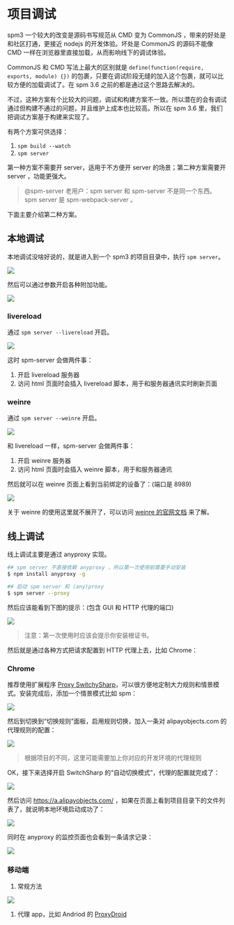 
# 项目调试

spm3 一个较大的改变是源码书写规范从 CMD 变为 CommonJS ，带来的好处是和社区打通，更接近 nodejs 的开发体验。坏处是 CommonJS 的源码不能像 CMD 一样在浏览器里直接加载，从而影响线下的调试体验。

CommonJS 和 CMD 写法上最大的区别就是 `define(function(require, exports, module) {})` 的包裹，只要在调试阶段无缝的加入这个包裹，就可以比较方便的加载调试了。在 spm 3.6 之前的都是通过这个思路去解决的。

不过，这种方案有个比较大的问题，调试和构建方案不一致。所以潜在的会有调试通过但构建不通过的问题，并且维护上成本也比较高。所以在 spm 3.6 里，我们把调试方案基于构建来实现了。

有两个方案可供选择：

1. `spm build --watch`
2. `spm server`

第一种方案不需要开 server，适用于不方便开 server 的场景；第二种方案需要开 server ，功能更强大。

> @spm-server 老用户：spm server 和 spm-server 不是同一个东西。spm server 是 spm-webpack-server 。

下面主要介绍第二种方案。

## 本地调试

本地调试没啥好说的，就是进入到一个 spm3 的项目目录中，执行 `spm server`。

![](https://t.alipayobjects.com/images/T12PJfXktbXXXXXXXX.png)

然后可以通过参数开启各种附加功能。

![](https://t.alipayobjects.com/images/T15OBfXgNsXXXXXXXX.png)

### livereload

通过 `spm server --livereload` 开启。

![](https://t.alipayobjects.com/images/T1rPReXjpvXXXXXXXX.png)

这时 spm-server 会做两件事：

1. 开启 livereload 服务器
2. 访问 html 页面时会插入 livereload 脚本，用于和服务器通讯实时刷新页面

### weinre

通过 `spm server --weinre` 开启。

![](https://t.alipayobjects.com/images/T1ij0eXcRmXXXXXXXX.png)

和 livereload 一样，spm-server 会做两件事：

1. 开启 weinre 服务器
2. 访问 html 页面时会插入 weinre 脚本，用于和服务器通讯

然后就可以在 weinre 页面上看到当前绑定的设备了：(端口是 8989)

![](https://t.alipayobjects.com/images/T15j4eXoNcXXXXXXXX.png)

关于 weinre 的使用这里就不展开了，可以访问 [weinre 的官网文档](http://people.apache.org/~pmuellr/weinre/docs/latest/UserInterface.html) 来了解。

## 线上调试

线上调试主要是通过 anyproxy 实现。

```bash
## spm server 不直接依赖 anyproxy ，所以第一次使用前需要手动安装
$ npm install anyproxy -g

## 启动 spm server 和 (any)proxy
$ spm server --proxy
```

然后应该能看到下图的提示：(包含 GUI 和 HTTP 代理的端口)

![](https://t.alipayobjects.com/images/T1nPNfXdlcXXXXXXXX.png)

> 注意：第一次使用时应该会提示你安装根证书。

然后就是通过各种方式把请求配置到 HTTP 代理上去，比如 Chrome：

### Chrome

推荐使用扩展程序 [Proxy SwitchySharp](https://chrome.google.com/webstore/detail/proxy-switchysharp/dpplabbmogkhghncfbfdeeokoefdjegm?hl=zh-CN)，可以很方便地定制大力规则和情景模式。安装完成后，添加一个情景模式比如 spm：

![](https://t.alipayobjects.com/images/T1jjVeXgpsXXXXXXXX.png)

然后到切换到“切换规则”面板，启用规则切换，加入一条对 alipayobjects.com 的代理规则的配置：

![](https://t.alipayobjects.com/images/T1h68eXd0cXXXXXXXX.png)

> 根据项目的不同，这里可能需要加上你对应的开发环境的代理规则

OK，接下来选择开启 SwitchSharp 的“自动切换模式”，代理的配置就完成了：

![](https://t.alipayobjects.com/images/T1i6VeXidsXXXXXXXX.png)

然后访问 https://a.alipayobjects.com/ ，如果在页面上看到项目目录下的文件列表了，就说明本地环境启动成功了：

![](https://t.alipayobjects.com/images/T1Hn4eXjJXXXXXXXXX.png)

同时在 anyproxy 的监控页面也会看到一条请求记录：

![](https://t.alipayobjects.com/images/T1.PVeXftnXXXXXXXX.png)

### 移动端

1. 常规方法

  ![](https://t.alipayobjects.com/images/T1eP0eXgdmXXXXXXXX.png)

1. 代理 app，比如 Andriod 的 [ProxyDroid](https://play.google.com/store/apps/details?id=org.proxydroid)

